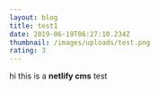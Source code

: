 ```yaml
---
layout: blog
title: test1
date: 2019-06-19T06:27:10.234Z
thumbnail: /images/uploads/test.png
rating: 3
---
```

hi this is a **netlify cms** test
